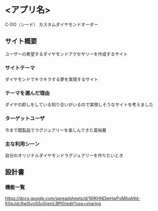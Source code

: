 # <アプリ名>
C-DO（シード）
カスタムダイヤモンドオーダー

## サイト概要
ユーザーの希望するダイヤモンドアクセサリーを作成するサイト

### サイトテーマ
ダイヤモンドでキラキラする夢を実現するサイト

### テーマを選んだ理由
ダイヤの卸しをしている知り合いがいるので実現しそうなサイトを考えました

### ターゲットユーザ
今まで既製品でラグジュアリーを楽しんできた富裕層

### 主な利用シーン
自分のオリジナルダイヤモンドラグジュアリーを作りたいとき

## 設計書

### 機能一覧
https://docs.google.com/spreadsheets/d/16lKHNDjeHwPxM6oA9d-K0pJdc9wI5vo5SoSigmLBPI0/edit?usp=sharing


